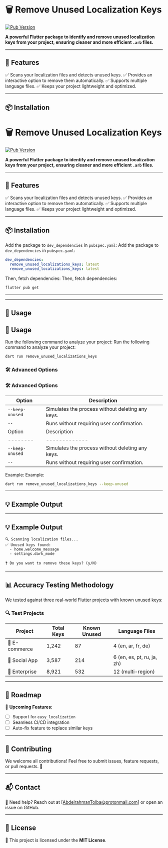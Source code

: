 # 🗑️ Remove Unused Localization Keys

[![Pub Version](https://img.shields.io/pub/v/remove_unused_localizations_keys)](https://pub.dev/packages/remove_unused_localizations_keys)


**A powerful Flutter package to identify and remove unused localization keys from your project, ensuring cleaner and more efficient `.arb` files.**

---

## 🚀 Features
✅ Scans your localization files and detects unused keys.
✅ Provides an interactive option to remove them automatically.
✅ Supports multiple language files.
✅ Keeps your project lightweight and optimized.

---

## 📦 Installation
# 🗑️ Remove Unused Localization Keys

[![Pub Version](https://img.shields.io/pub/v/remove_unused_localizations_keys)](https://pub.dev/packages/remove_unused_localizations_keys)


**A powerful Flutter package to identify and remove unused localization keys from your project, ensuring cleaner and more efficient `.arb` files.**

---

## 🚀 Features
✅ Scans your localization files and detects unused keys.
✅ Provides an interactive option to remove them automatically.
✅ Supports multiple language files.
✅ Keeps your project lightweight and optimized.

---

## 📦 Installation

Add the package to `dev_dependencies` in `pubspec.yaml`:
Add the package to `dev_dependencies` in `pubspec.yaml`:

```yaml
dev_dependencies:
  remove_unused_localizations_keys: latest
  remove_unused_localizations_keys: latest
```

Then, fetch dependencies:
Then, fetch dependencies:

```sh
flutter pub get
```

---
---

## 🔧 Usage
## 🔧 Usage

Run the following command to analyze your project:
Run the following command to analyze your project:

```sh
dart run remove_unused_localizations_keys
```

### 🛠 Advanced Options
### 🛠 Advanced Options

| Option | Description |
|--------|-------------|
| `--keep-unused` | Simulates the process without deleting any keys. |
| `--` | Runs without requiring user confirmation. |
| Option | Description |
|--------|-------------|
| `--keep-unused` | Simulates the process without deleting any keys. |
| `--` | Runs without requiring user confirmation. |

Example:
Example:
```sh
dart run remove_unused_localizations_keys --keep-unused
```

---

## 💡 Example Output
---

## 💡 Example Output

```
🔍 Scanning localization files...
✅ Unused keys found:
  - home.welcome_message
  - settings.dark_mode

❓ Do you want to remove these keys? (y/N)
```

---

## 📊 Accuracy Testing Methodology

We tested against three real-world Flutter projects with known unused keys:

### 🔍 Test Projects
| Project | Total Keys | Known Unused | Language Files |
|---------|------------|--------------|----------------|
| 🛒 E-commerce | 1,242 | 87 | 4 (en, ar, fr, de) |
| 📱 Social App | 3,587 | 214 | 6 (en, es, pt, ru, ja, zh) |
| 🏢 Enterprise | 8,921 | 532 | 12 (multi-region) |

---



## 🎯 Roadmap
🚀 **Upcoming Features:**
- [ ] Support for `easy_localization`
- [ ] Seamless CI/CD integration
- [ ] Auto-fix feature to replace similar keys

---

## 🤝 Contributing
We welcome all contributions! Feel free to submit issues, feature requests, or pull requests. 🙌

---

## 📬 Contact
📩 Need help? Reach out at [AbdelrahmanTolba@protonmail.com] or open an issue on GitHub.

---

## 📜 License
📄 This project is licensed under the **MIT License**.